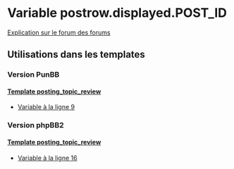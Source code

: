 # Variable postrow.displayed.POST_ID
[Explication sur le forum des forums](http://forum.forumactif.com/t294113-listing-des-variables#postrow.displayed.POST_ID)
## Utilisations dans les templates
### Version PunBB
#### [Template posting_topic_review](punbb/posting_topic_review.md)
* [Variable à la ligne 9](../punbb/posting_topic_review.tpl#L9)
### Version phpBB2
#### [Template posting_topic_review](subsilver/posting_topic_review.md)
* [Variable à la ligne 16](../subsilver/posting_topic_review.tpl#L16)